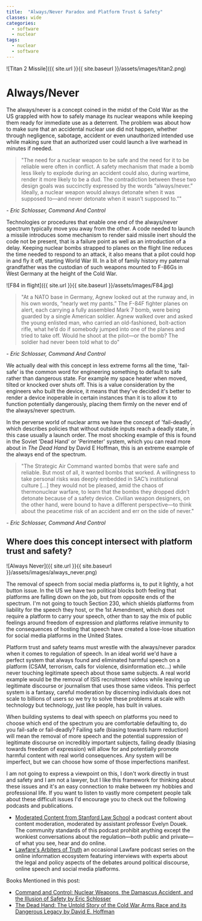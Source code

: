 ```yaml
---
title:  "Always/Never Paradox and Platform Trust & Safety"
classes: wide
categories:
  - software
  - nuclear
tags:
  - nuclear
  - software
---
```

![Titan 2 Missile]({{ site.url }}{{ site.baseurl }}/assets/images/titan2.png)

Always/Never
============

The always/never is a concept coined in the midst of the Cold War as the US grappled with how to safely manage its nuclear weapons while keeping them ready for immediate use as a deterrent. The problem was about how to make sure that an accidental nuclear use did not happen, whether through negligence, sabotage, accident or even unauthorized intended use while making sure that an authorized user could launch a live warhead in minutes if needed.  

>"The need for a nuclear weapon to be safe and the need for it to be reliable were often in conflict. A safety mechanism that made a bomb less likely to explode during an accident could also, during wartime, render it more likely to be a dud. The contradiction between these two design goals was succinctly expressed by the words “always/never.” Ideally, a nuclear weapon would always detonate when it was supposed to—and never detonate when it wasn’t supposed to.”"

\- *Eric Schlosser, Command And Control* 

Technologies or procedures that enable one end of the always/never spectrum typically move you away from the other. A code needed to launch a missile introduces some mechanism to render said missile inert should the code not be present, that is a failure point as well as an introduction of a delay. Keeping nuclear bombs strapped to planes on the flight line reduces the time needed to respond to an attack, it also means that a pilot could hop in and fly it off, starting World War III. In a bit of family history my paternal grandfather was the custodian of such weapons mounted to F-86Gs in West Germany at the height of the Cold War. 

![F84 in flight]({{ site.url }}{{ site.baseurl }}/assets/images/F84.jpg)

> "At a NATO base in Germany, Agnew looked out at the runway and, in his own words, “nearly wet my pants.” The F-84F fighter planes on alert, each carrying a fully assembled Mark 7 bomb, were being guarded by a single American soldier. Agnew walked over and asked the young enlisted man, who carried an old-fashioned, bolt-action rifle, what he’d do if somebody jumped into one of the planes and tried to take off. Would he shoot at the pilot—or the bomb? The soldier had never been told what to do"  

\- *Eric Schlosser, Command And Control* 

We actually deal with this concept in less extreme forms all the time, 'fail-safe' is the common word for engineering something to default to safe rather than dangerous state. For example my space heater when moved, tilted or knocked over shuts off. This is a value consideration by the engineers who built the device, it means that they've decided it's better to render a device inoperable in certain instances than it is to allow it to function potentially dangerously, placing them firmly on the never end of the always/never spectrum.

In the perverse world of nuclear arms we have the concept of  'fail-deadly', which describes policies that without outside inputs reach a deadly state, in this case usually a launch order. The most shocking example of this is found in the Soviet 'Dead Hand' or 'Perimeter' system, which you can read more about in *The Dead Hand* by David E Hoffman, this is an extreme example of the always end of the spectrum.

>"The Strategic Air Command wanted bombs that were safe and reliable. But most of all, it wanted bombs that worked. A willingness to take personal risks was deeply embedded in SAC’s institutional culture [...] they would not be pleased, amid the chaos of thermonuclear warfare, to learn that the bombs they dropped didn’t detonate because of a safety device. Civilian weapon designers, on the other hand, were bound to have a different perspective—to think about the peacetime risk of an accident and err on the side of never." 

\- *Eric Schlosser, Command And Control* 



Where does this concept intersect with platform trust and safety?  
---------------------

![Always Never]({{ site.url }}{{ site.baseurl }}/assets/images/always_never.png)

The removal of speech from social media platforms is, to put it lightly, a hot button issue. In the US we have two political blocks both feeling that platforms are falling down on the job, but from opposite ends of the spectrum. I'm not going to touch Section 230, which shields platforms from liability for the speech they host, or the 1st Amendment, which does not require a platform to carry your speech, other than to say the mix of public feelings around freedom of expression and platforms relative immunity to the consequences of hosting that speech have created a lose-lose situation for social media platforms in the United States.

Platform trust and safety teams must wrestle with the always/never paradox when it comes to regulation of speech. In an ideal world we'd have a perfect system that always found and eliminated harmful speech on a platform (CSAM, terrorism, calls for violence, disinformation etc...) while never touching legitimate speech about those same subjects. A real world example would be the removal of ISIS recruitment videos while leaving up legitimate discourse or journalism that uses those same videos. This perfect system is a fantasy, careful moderation by discerning individuals does not scale to billions of users so we try to solve these problems at scale with technology but technology, just like people, has built in values.

When building systems to deal with speech on platforms you need to choose which end of the spectrum you are comfortable defaulting to, do you fail-safe or fail-deadly? Failing safe (biasing towards harm reduction) will mean the removal of more speech and the potential suppression of legitimate discourse on incredibly important subjects, failing deadly (biasing towards freedom of expression) will allow for and potentially promote harmful content with real world consequences. Any system will be imperfect, but we can choose how some of those imperfections manifest. 

I am not going to express a viewpoint on this, I don't work directly in trust and safety and I am not a lawyer, but I like this framework for thinking about these issues and it's an easy connection to make between my hobbies and professional life. If you want to listen to vastly more competent people talk about these difficult issues I'd encourage you to check out the following podcasts and publications.

* [Moderated Content from Stanford Law School](https://law.stanford.edu/directory/evelyn-douek/moderated-content/) a podcast content about content moderation, moderated by assistant professor Evelyn Douek. The community standards of this podcast prohibit anything except the wonkiest conversations about the regulation—both public and private—of what you see, hear and do online.
* [Lawfare's Arbiters of Truth](https://www.lawfareblog.com/topic/arbiters-truth) an occasional Lawfare podcast series on the online information ecosystem featuring interviews with experts about the legal and policy aspects of the debates around political discourse, online speech and social media platforms. 


Books Mentioned in this post:
* [Command and Control: Nuclear Weapons, the Damascus Accident, and the Illusion of Safety  by Eric Schlosser ](https://www.goodreads.com/book/show/6452798-command-and-control?ac=1&from_search=true&qid=vKEvjiinaF&rank=1)
* [The Dead Hand: The Untold Story of the Cold War Arms Race and its Dangerous Legacy  by David E. Hoffman](https://www.goodreads.com/book/show/6623920-the-dead-hand?ref=nav_sb_ss_2_13)